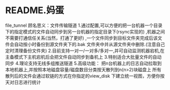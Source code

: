 README.妈蛋
=============================================
file_tunnel
顾名思义：文件传输隧道
1.通过配置,可以方便的把一台机器一个目录下的指定模式的文件自动同步到另一台机器的指定目录下(rsync实现的) ,机器之间不需要打通信任关系(当然，打通了更好) ,一个文件同步到目标文件夹完成后该文件会自动按小时备份到源文件夹下的.bak 文件夹中并从源文件夹中删除.(注意自己定时清理备份文件夹)
2.目前支持一对一/一对多/多对一,并可自动监测机器宕机,在主备模式下主机宕机后会把文件自动同步到备机上
3.特别适合大批量文件的自动同步
4.理论支持无线多组推送隧道
5.高级功能：
    把n台机器上的日志自动拉取到本地机器上,并按照本地磁盘容量/磁盘数目分类按天散列到n(n>2)块磁盘上
    所有散列后的文件会通过软链的方式在你指定的view_disk 下建立统一视图，方便你按天对日志进行统计
